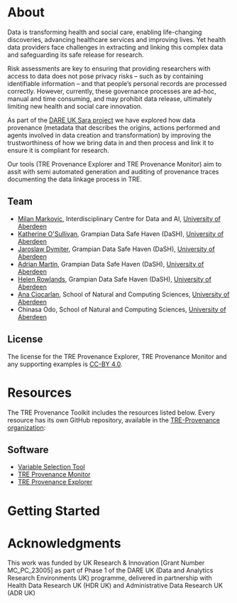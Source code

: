 # About 

Data is transforming health and social care, enabling life-changing discoveries, advancing healthcare services and improving lives. Yet health data providers face challenges in extracting and linking this complex data and safeguarding its safe release for research.

Risk assessments are key to ensuring that providing researchers with access to data does not pose privacy risks – such as by containing identifiable information – and that people’s personal records are processed correctly. However, currently, these governance processes are ad-hoc, manual and time consuming, and may prohibit data release, ultimately limiting new health and social care innovation.

As part of the [DARE UK Sara project](https://dareuk.org.uk/driver-project-sara/) we have explored how data provenance (metadata that describes the origins, actions performed and agents involved in data creation and transformation) by improving the trustworthiness of how we bring data in and then process and link it to ensure it is compliant for research.

Our tools (TRE Provenance Explorer and TRE Provenance Monitor) aim to assit with semi automated generation and auditing of provenance traces documenting the data linkage process in TRE. 

## Team

* [Milan Markovic](https://orcid.org/0000-0002-5477-287X), Interdisciplinary Centre for Data and AI, [University of Aberdeen](https://www.abdn.ac.uk/)
* [Katherine O'Sullivan](), Grampian Data Safe Haven (DaSH), [University of Aberdeen](https://www.abdn.ac.uk/)
* [Jaroslaw Dymiter](https://www.abdn.ac.uk/people/jaroslaw.dymiter/), Grampian Data Safe Haven (DaSH), [University of Aberdeen](https://www.abdn.ac.uk/)
*  [Adrian Martin](https://www.abdn.ac.uk/people/a.martin/), Grampian Data Safe Haven (DaSH), [University of Aberdeen](https://www.abdn.ac.uk/)
*  [Helen Rowlands](https://www.abdn.ac.uk/people/helen.rowlands/), Grampian Data Safe Haven (DaSH), [University of Aberdeen](https://www.abdn.ac.uk/)
*  [Ana Ciocarlan](https://www.abdn.ac.uk/people/a.ciocarlan), School of Natural and Computing Sciences, [University of Aberdeen](https://www.abdn.ac.uk/)
*  Chinasa Odo, School of Natural and Computing Sciences, [University of Aberdeen](https://www.abdn.ac.uk/)


## License

The license for the TRE Provenance Explorer, TRE Provenance Monitor and any supporting examples is [CC-BY 4.0](http://creativecommons.org/licenses/by/4.0).

# Resources
The TRE Provenance Toolkit includes the resources listed below. Every resource has its own GitHub repository, available in the [TRE-Provenance organization](https://github.com/TRE-Provenance):

## Software 
- [Variable Selection Tool](https://github.com/TRE-Provenance/Variable-Specification-Selection-Tool)
- [TRE Provenance Monitor](https://github.com/TRE-Provenance/TRE-Provenance-Monitor)
- [TRE Provenance Explorer](https://github.com/TRE-Provenance/TRE-Provenance-Explorer)

# Getting Started

# Acknowledgments

This work was funded by UK Research & Innovation [Grant Number MC_PC_23005] as part of Phase 1 of the DARE UK (Data and Analytics Research Environments UK) programme, delivered in partnership with Health Data Research UK (HDR UK) and Administrative Data Research UK (ADR UK)
